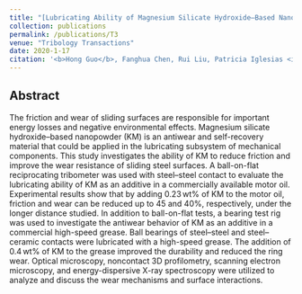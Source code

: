```yaml
---
title: "[Lubricating Ability of Magnesium Silicate Hydroxide–Based Nanopowder as Lubricant Additive in Steel–Steel and Ceramic–Steel Contacts](https://www.tandfonline.com/doi/abs/10.1080/10402004.2019.1710312)"
collection: publications
permalink: /publications/T3
venue: "Tribology Transactions"
date: 2020-1-17
citation: '<b>Hong Guo</b>, Fanghua Chen, Rui Liu, Patricia Iglesias <i>Tribology Transactions</i> <b>2020</b>.'
---
```


## Abstract
The friction and wear of sliding surfaces are responsible for important energy losses and negative environmental effects. Magnesium silicate hydroxide–based nanopowder (KM) is an antiwear and self-recovery material that could be applied in the lubricating subsystem of mechanical components. This study investigates the ability of KM to reduce friction and improve the wear resistance of sliding steel surfaces. A ball-on-flat reciprocating tribometer was used with steel–steel contact to evaluate the lubricating ability of KM as an additive in a commercially available motor oil. Experimental results show that by adding 0.23 wt% of KM to the motor oil, friction and wear can be reduced up to 45 and 40%, respectively, under the longer distance studied. In addition to ball-on-flat tests, a bearing test rig was used to investigate the antiwear behavior of KM as an additive in a commercial high-speed grease. Ball bearings of steel–steel and steel–ceramic contacts were lubricated with a high-speed grease. The addition of 0.4 wt% of KM to the grease improved the durability and reduced the ring wear. Optical microscopy, noncontact 3D profilometry, scanning electron microscopy, and energy-dispersive X-ray spectroscopy were utilized to analyze and discuss the wear mechanisms and surface interactions.
